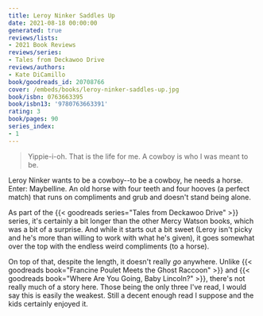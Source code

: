```yaml
---
title: Leroy Ninker Saddles Up
date: 2021-08-18 00:00:00
generated: true
reviews/lists:
- 2021 Book Reviews
reviews/series:
- Tales from Deckawoo Drive
reviews/authors:
- Kate DiCamillo
book/goodreads_id: 20708766
cover: /embeds/books/leroy-ninker-saddles-up.jpg
book/isbn: 0763663395
book/isbn13: '9780763663391'
rating: 3
book/pages: 90
series_index:
- 1
---
```

> Yippie-i-oh. That is the life for me. A cowboy is who I was meant to be.

Leroy Ninker wants to be a cowboy--to be a cowboy, he needs a horse. Enter: Maybelline. An old horse with four teeth and four hooves (a perfect match) that runs on compliments and grub and doesn't stand being alone.  

<!--more-->

As part of the {{< goodreads series="Tales from Deckawoo Drive" >}} series, it's certainly a bit longer than the other Mercy Watson books, which was a bit of a surprise. And while it starts out a bit sweet (Leroy isn't picky and he's more than willing to work with what he's given), it goes somewhat over the top with the endless weird compliments (to a horse).  

On top of that, despite the length, it doesn't really *go* anywhere. Unlike {{< goodreads book="Francine Poulet Meets the Ghost Raccoon" >}} and {{< goodreads book="Where Are You Going, Baby Lincoln?" >}}, there's not really much of a story here. Those being the only three I've read, I would say this is easily the weakest. Still a decent enough read I suppose and the kids certainly enjoyed it.